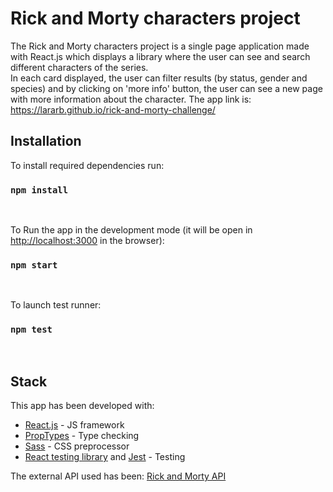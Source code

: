 # Rick and Morty characters project

The Rick and Morty characters project is a single page application made with React.js which displays a library
where the user can see and search different characters of the series.
<br>
In each card displayed, the user can filter results (by status, gender and species) and by clicking on 'more info' button,
the user can see a new page with more information about the character.
The app link is: https://lararb.github.io/rick-and-morty-challenge/

## Installation
To install required dependencies run:
### `npm install`
<br>

To Run the app in the development mode (it will be open in [http://localhost:3000](http://localhost:3000) in the browser):
### `npm start`
<br>

To launch test runner:
### `npm test`
<br>


## Stack
This app has been developed with:
- [React.js](https://reactjs.org/) - JS framework
- [PropTypes](https://www.npmjs.com/package/prop-types) - Type checking 
- [Sass](https://sass-lang.com/) - CSS preprocessor
- [React testing library](https://testing-library.com/docs/react-testing-library/intro/) and [Jest](https://jestjs.io/es-ES/) - Testing

The external API used has been: [Rick and Morty API](https://rickandmortyapi.com/)
